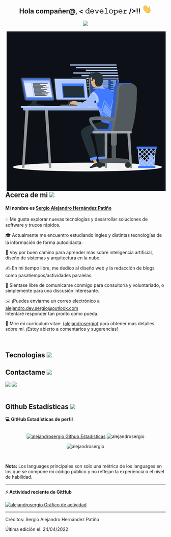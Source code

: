 <div align="center">
  <h2> Hola compañer@,  < 𝚍𝚎𝚟𝚎𝚕𝚘𝚙𝚎𝚛 />!! <img src="./img/Hi.gif" width="30px"></h2>
</div>
<p align="center">
  <a>
    <img src="https://readme-typing-svg.herokuapp.com?lines=Desarrollador+de+software;Diseñador+Web;Apasionado+por+la+informatica;Marketing+digital;Desarrollo+personal&center=true&width=500&height=60"></a>
</p>

<p>
  <img align="right" src="./img/animation_dev.gif" alt="Sergio-Hernández" />
</p>

<div>
  <h2>Acerca de mi
    <img src = "https://media.giphy.com/media/UttRtwUfRuvnHre7aF/giphy.gif?cid=ecf05e47a0n3gi1bfqntqmob8g9aid1oyj2wr3ds3mg700bl&rid=giphy.gif" width = 70px> 
  </h2>
</div>

<h4>Mi nombre es <a href="https://alejandrosergio.github.io/Curriculum-Vitae/" target="_BLANK">Sergio Alejandro Hernández Patiño</a></h4>

<p>💡 Me gusta explorar nuevas tecnologías y desarrollar soluciones de software y trucos rápidos.</p>

<p>🎓 Actualmente me encuentro estudiando ingles y distintas tecnologías de la información de forma autodidacta.</p>

<p>🌱 Voy por buen camino para aprender más sobre inteligencia artificial, diseño de sistemas y arquitectura en la nube.</p>

<p>✍️ En mi tiempo libre, me dedico al diseño web y la redacción de blogs como pasatiempos/actividades paralelas.</p>

<p>💬 Siéntase libre de comunicarse conmigo para consultoría y voluntariado, o simplemente para una discusión interesante.</p>

<p>✉️ ¡Puedes enviarme un correo electrónico a <br> 
<a href="mailto:alejandro.dev.sergio@outlook.com" target="_BLANK">alejandro.dev.sergio@outlook.com</a><br>
Intentaré responder tan pronto como pueda.</p>

<p>📄 Mire mi curriculum vitae: <a href="https://alejandrosergio.github.io/Curriculum-Vitae/" target="_BLANK">(alejandrosergio)</a> para obtener más detalles sobre mí. ¡Estoy abierto a comentarios y sugerencias!</p>

<br>
<div align="right">

</div>
<h2> Tecnologias 
<img src = "https://media2.giphy.com/media/QssGEmpkyEOhBCb7e1/giphy.gif?cid=ecf05e47a0n3gi1bfqntqmob8g9aid1oyj2wr3ds3mg700bl&rid=giphy.gif" width = 32px> 
</h2>

<h2> Contactame
<img src = "https://media.giphy.com/media/NHGNNltlYAHO9bbWLb/giphy.gif?cid=ecf05e47a0n3gi1bfqntqmob8g9aid1oyj2wr3ds3mg700bl&rid=giphy.gif" width = 32px> 
</h2>
<a href = "mailto:contatorafaballerini@gmail.com"><img src="https://img.shields.io/badge/-Gmail-%23333?style=for-the-badge&logo=gmail&logoColor=white" target="_blank"></a>
<a href="https://www.linkedin.com/in/sergio-alejandro-hern%C3%A1ndez-pati%C3%B1o-153a3a1b3/" target="_blank"><img src="https://img.shields.io/badge/-LinkedIn-%230077B5?style=for-the-badge&logo=linkedin&logoColor=white" target="_blank"></a> 

<br>
<br>
<div>
  <h2>Github Estadísticas
    <img src = "https://media.giphy.com/media/RVWSqOsgDAq0W3051o/giphy.gif?cid=ecf05e47a0n3gi1bfqntqmob8g9aid1oyj2wr3ds3mg700bl&rid=giphy.gif" width = 50px> 
  </h2>
</div>
<summary><b>💻 GitHub Estadísticas de perfil</b></summary>
<br/>
<p align="center">
 <a href="https://github.com/anuraghazra/github-readme-stats"><img alt="alejandrosergio Github Estadísticas" src="https://github-readme-stats.vercel.app/api?username=alejandrosergio&show_icons=true&count_private=true&theme=algolia" height="200px"/></a>
<img src="https://github-readme-stats.vercel.app/api/top-langs?username=alejandrosergio&langs_count=10&show_icons=true&locale=en&layout=compact&theme=algolia" alt="alejandrosergio" height="200px"/>
<br/>
<p align="center"><img src="https://github-readme-streak-stats.herokuapp.com/?user=alejandrosergio&theme=algolia" alt="alejandrosergio" /></p>
<br/>
  
<b>Nota:</b> Los languages principales son solo una métrica de los languages en los que se compone mi código público y no reflejan la experiencia o el nivel de habilidad.
</p>

----

<summary><b>⚡ Actividad reciente de GitHub</b></summary>
<br/>
<a href="https://github.com/7oSkaaa"><img alt="alejandrosergio Gráfico de actividad" src="https://activity-graph.herokuapp.com/graph?username=alejandrosergio&custom_title=alejandrosergio%20Contribucion%20Grafico&theme=react-dark" /></a>
<br/>


-----
Créditos: Sergio Alejandro Hernández Patiño

Última edición el: 24/04/2022
